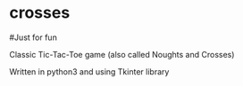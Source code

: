 # crosses
#Just for fun

Classic Tic-Tac-Toe game (also called Noughts and Crosses)

Written in python3 and using Tkinter library
